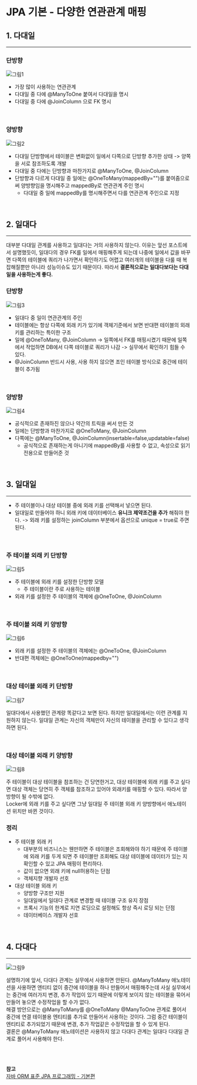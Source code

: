 # JPA 기본 - 다양한 연관관계 매핑

## 1. 다대일
---
### 단방향
![그림1](https://github.com/backtony/blog-code/blob/master/jpa/img/3/5-1.PNG?raw=true)

+ 가장 많이 사용하는 연관관계
+ 다대일 중 다에 @ManyToOne 붙여서 다대일을 명시
+ 다대일 중 다에 @JoinColumn 으로 FK 명시

<br>

### 양방향
![그림2](https://github.com/backtony/blog-code/blob/master/jpa/img/3/5-2.PNG?raw=true)

+ 다대일 단방향에서 테이블은 변화없이 일에서 다쪽으로 단방향 추가한 상태 -> 양쪽을 서로 참조하도록 개발
+ 다대일 중 다에는 단방향과 마찬가지로 @ManyToOne, @JoinColumn
+ 단방향과 다르게 다대일 중 일에는 @OneToMany(mappedBy="")를 붙여줌으로써 양방향임을 명시해주고 mappedBy로 연관관계 주인 명시
    - 다대일 중 일에 mappedBy를 명시해주면서 다를 연관관계 주인으로 지정

<br>

## 2. 일대다
---
대부분 다대일 관계를 사용하고 일대다는 거의 사용하지 않는다. 이유는 앞선 포스트에서 설명했듯이, 일대다의 경우 FK를 일에서 매핑해주게 되는데 나중에 일에서 값을 바꾸면 다쪽의 테이블에 쿼리가 나가면서 확인하기도 어렵고 여러개의 테이블을 다룰 때 복잡해질뿐만 아니라 성능이슈도 있기 때문이다. 따라서 __결론적으로는 일대다보다는 다대일을 사용하는게 좋다.__
<br>

### 단방향

![그림3](https://github.com/backtony/blog-code/blob/master/jpa/img/3/5-3.PNG?raw=true)
+ 일대다 중 일이 연관관계의 주인
+ 테이블에는 항상 다쪽에 외래 키가 있기에 객체기준에서 보면 반대편 테이블의 외래 키를 관리하는 특이한 구조
+ 일에 @OneToMany, @JoinColumn -> 일쪽에서 FK를 매핑시켰기 때문에 일쪽에서 작업하면 DB에서 다쪽 테이블로 쿼리가 나감 -> 실무에서 확인하기 힘들 수 있다.
+ @JoinColumn 반드시 사용, 사용 하지 않으면 조인 테이블 방식으로 중간에 테이블이 추가됨

<br>

### 양방향
![그림4](https://github.com/backtony/blog-code/blob/master/jpa/img/3/5-4.PNG?raw=true)

+ 공식적으로 존재하진 않으나 약간의 트릭을 써서 만든 것
+ 일에는 단방향과 마찬가지로 @OneToMany, @JoinColumn
+ 다쪽에는 @ManyToOne, @JoinColumn(insertable=false,updatable=false)
    - 공식적으로 존재하는게 아니기에 mappedBy를 사용할 수 없고, 속성으로 읽기 전용으로 만들어준 것

<br>

## 3. 일대일
---
+ 주 테이블이나 대상 테이블 중에 외래 키를 선택해서 넣으면 된다.
+ 일대일로 만들어야 하니 외래 키에 데이터베이스 __유니크 제약조건을 추가__ 해줘야 한다. -> 외래 키를 설정하는 joinColumn 부분에서 옵션으로 unique = true로 주면 된다.

<br>

### 주 테이블 외래 키 단방향
![그림5](https://github.com/backtony/blog-code/blob/master/jpa/img/3/5-5.PNG?raw=true)

+ 주 테이블에 외래 키를 설정한 단방향 모델
    - 주 테이블이란 주로 사용하는 테이블
+ 외래 키를 설정한 주 테이블의 객체에 @OneToOne, @JoinColumn

<br>

### 주 테이블 외래 키 양방향
![그림6](https://github.com/backtony/blog-code/blob/master/jpa/img/3/5-6.PNG?raw=true)

+ 외래 키를 설정한 주 테이블의 객체에는 @OneToOne, @JoinColumn
+ 반대편 객체에는 @OneToOne(mappedby="")

<br>

### 대상 테이블 외래 키 단방향
![그림7](https://github.com/backtony/blog-code/blob/master/jpa/img/3/5-7.PNG?raw=true)

일대다에서 사용했던 관계랑 똑같다고 보면 된다. 하지만 일대일에서는 이런 관계를 지원하지 않는다. 일대일 관계는 자신의 객체만이 자신의 테이블을 관리할 수 있다고 생각하면 된다. 

<br>

### 대상 테이블 외래 키 양방향
![그림8](https://github.com/backtony/blog-code/blob/master/jpa/img/3/5-8.PNG?raw=true)

주 테이블이 대상 테이블을 참조하는 건 당연한거고, 대상 테이블에 외래 키를 주고 싶다면 대상 객체는 당연히 주 객체를 참조하고 있어야 외래키를 매핑할 수 있다. 따라서 양방향이 될 수밖에 없다.  
Locker에 외래 키를 주고 싶다면 그냥 일대일 주 테이블 외래 키 양방향에서 애노테이션 위치만 바뀐 것이다.
<br>

### 정리
+ 주 테이블 외래 키
    - 대부분의 비즈니스는 웬만하면 주 테이블은 조회해와야 하기 때문에 주 테이블에 외래 키를 두게 되면 주 테이블만 조회해도 대상 테이블에 데이터가 있는 지 확인할 수 있고 JPA 매핑이 편리하다. 
    - 값이 없으면 외래 키에 null허용하는 단점
    - 객체지향 개발자 선호
+ 대상 테이블 외래 키
    - 양방향 구조만 지원
    - 일대일에서 일대다 관계로 변경할 때 테이블 구조 유지 장점
    - 프록시 기능의 한계로 지연 로딩으로 설정해도 항상 즉시 로딩 되는 단점
    - 데이터베이스 개발자 선호

<br>

## 4. 다대다
---
![그림9](https://github.com/backtony/blog-code/blob/master/jpa/img/3/5-9.PNG?raw=true)

설명하기에 앞서, 다대다 관계는 실무에서 사용하면 안된다. @ManyToMany 애노테이션을 사용하면 엔티티 없이 중간에 테이블을 하나 만들어서 매핑해주는데 사실 실무에서는 중간에 여러가지 변경, 추가 작업이 있기 때문에 이렇게 보이지 않는 테이블을 묶어서 만들어 놓으면 수정작업을 할 수가 없다.  
해결 방안으로는 @ManyToMany를 @OneToMany @ManyToOne 관계로 풀어서 중간에 연결 테이블용 엔티티를 추가로 만들어서 사용하는 것이다. 그럼 중간 테이블이 엔티티로 추가되었기 때문에 변경, 추가 작업같은 수정작업을 할 수 있게 된다.  
결론은 @ManyToMany 애노테이션은 사용하지 않고 다대다 관계는 일대다 다대일 관계로 풀어서 사용해야 한다.



<Br><Br>

__참고__  
<a href="https://www.inflearn.com/course/ORM-JPA-Basic/dashboard" target="_blank"> 자바 ORM 표준 JPA 프로그래밍 - 기본편</a>   

